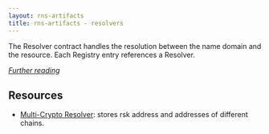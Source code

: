 ```yaml
---
layout: rns-artifacts
title: rns-artifacts - resolvers
---
```


The Resolver contract handles the resolution between the name domain and the resource. Each Registry entry references a Resolver.

_[Further reading](https://docs.rns.rifos.org/Architecture/Resolver)_

## Resources
- [Multi-Crypto Resolver](Multi-Chain-Resolver): stores rsk address and addresses of different chains.
